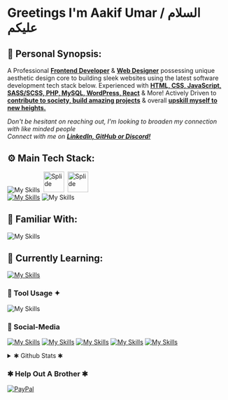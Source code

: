 # Greetings I'm Aakif Umar / السلام عليكم

## 🌿 Personal Synopsis:
A Professional <ins>**Frontend Developer**</ins> & <ins>**Web Designer**</ins> possessing unique aesthetic design core to building sleek websites using the latest software development tech stack below. Experienced with <ins>**HTML, CSS,
JavaScript, SASS/SCSS, PHP, MySQL, WordPress, React**</ins> & More! Actively Driven to <ins>**contribute to society, build amazing projects**</ins> & overall <ins>**upskill myself to new heights.**</ins> <br>

<i>Don't be hesitant on reaching out, I'm looking to broaden my connection with like minded people</i> <br>
‌<i>Connect with me on <ins>**LinkedIn, GitHub or Discord!**</i></ins>


## ⚙️ Main Tech Stack:
![My Skills](https://go-skill-icons.vercel.app/api/icons?i=html,css,sass,js,gsap,react,vite) &nbsp;<img src="https://github.com/user-attachments/assets/63257040-9bdd-4041-b57d-9d91760ab52d" alt="Splide" width="47" height="47"> &nbsp;<img src="https://github.com/user-attachments/assets/f1d5f2f2-98ab-4e44-a812-63142a464281" alt="Splide" width="47" height="47"> <br> 
[![My Skills](https://skillicons.dev/icons?i=pr,ps,xd)](https://skillicons.dev) ![My Skills](https://go-skill-icons.vercel.app/api/icons?i=ai,indesign,figma)


## 🌿 Familiar With:
![My Skills](https://go-skill-icons.vercel.app/api/icons?i=nodejs,expressjs,mysql,wordpress)


## 🌱 Currently Learning: 
[![My Skills](https://skillicons.dev/icons?i=nextjs,typescript,tailwind)](https://skillicons.dev) <br> 


### 🔨 Tool Usage ✦
![My Skills](https://go-skill-icons.vercel.app/api/icons?i=chatgpt,github,git,vscode,vim,pycharm,notion,obsidian)


### 📱 Social-Media 
[![My Skills](https://skillicons.dev/icons?i=linkedin)](https://www.linkedin.com/in/hafizau/)
[![My Skills](https://skillicons.dev/icons?i=discord)](https://codepen.io/Auvance) 
[![My Skills](https://skillicons.dev/icons?i=codepen)](https://codepen.io/Auvance) 
[![My Skills](https://go-skill-icons.vercel.app/api/icons?i=x)](https://x.com/therealAuvance) 
[![My Skills](https://go-skill-icons.vercel.app/api/icons?i=behance)](https://www.behance.net/auvance)


<details>
 <summary>✱ Github Stats ✱</summary>
  
  <a href="#">![Github stats](https://github-readme-stats.vercel.app/api?username=Auvancee&theme=dark&count_private=true&hide_border=true&line_height=20)</a>
  <a href="#">![Top Langs](https://github-readme-stats.vercel.app/api/top-langs/?username=Auvancee&layout=compact&theme=dark&count_private=true&hide_border=true)</a>
  
</details>

### ✱ Help Out A Brother ✱
[![PayPal](https://img.shields.io/badge/PayPal-00457C?style=for-the-badge&logo=paypal&logoColor=white)](https://paypal.me/Auvance) 
